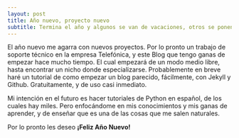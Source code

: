 ```yaml
---
layout: post
title: Año nuevo, proyecto nuevo
subtitle: Termina el año y algunos se van de vacaciones, otros se ponen a trabajar. (Envidiando a quienes se van de viaje :())
---
```



El año nuevo me agarra con nuevos proyectos. Por lo pronto un trabajo de soporte técnico en la empresa Telefónica, y este Blog que tengo ganas de empezar hace mucho tiempo. El cual empezará de un modo medio libre, hasta encontrar un nicho donde especializarse. Probablemente en breve haré un tutorial de como empezar un blog parecido, fácilmente, con Jekyll y Github. Gratuitamente, y de uso casi inmediato.

Mi intención en el futuro es hacer tutoriales de Python en español, de los cuales hay miles. Pero enfocándome en mis conocimientos y mis ganas de aprender, y de enseñar que es una de las cosas que me salen naturales.

Por lo pronto les deseo **¡Feliz Año Nuevo!**
